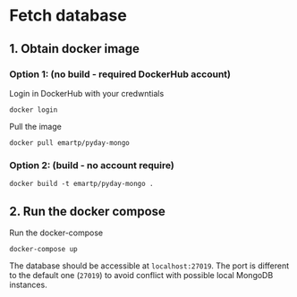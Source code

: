 # Fetch database 

## 1. Obtain docker image

### Option 1: (no build - required DockerHub account)
Login in DockerHub with your credwntials
```shell
docker login
```
Pull the image
```
docker pull emartp/pyday-mongo 
``` 

### Option 2: (build - no account require)
```shell
docker build -t emartp/pyday-mongo .
```

## 2. Run the docker compose
Run the docker-compose 
```shell
docker-compose up
``` 

The database should be accessible at `localhost:27019`. The port is different to the default one (`27019`) to avoid conflict with possible local MongoDB instances.
